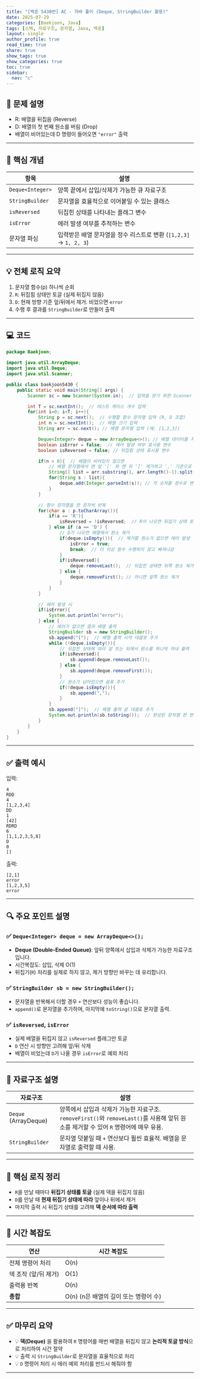 ```yaml
---
title: "[백준 5430번] AC - 자바 풀이 (Deque, StringBuilder 활용)"
date: 2025-07-29
categories: [Baekjoon, Java]
tags: [스택, 자료구조, 문자열, Java, 백준]
layout: single
author_profile: true
read_time: true
share: true
show_tags: true
show_categories: true
toc: true
sidebar:
  nav: "c"
---
```


## 📌 문제 설명

- R: 배열을 뒤집음 (Reverse)
- D: 배열의 첫 번째 원소를 버림 (Drop)
- 배열이 비어있는데 D 명령이 들어오면 `"error"` 출력

---

## 📎 핵심 개념

| 항목             | 설명                                                              |
| ---------------- | ----------------------------------------------------------------- |
| `Deque<Integer>` | 양쪽 끝에서 삽입/삭제가 가능한 큐 자료구조                        |
| `StringBuilder`  | 문자열을 효율적으로 이어붙일 수 있는 클래스                       |
| `isReversed`     | 뒤집힌 상태를 나타내는 플래그 변수                                |
| `isError`        | 에러 발생 여부를 추적하는 변수                                    |
| 문자열 파싱      | 입력받은 배열 문자열을 정수 리스트로 변환 (`[1,2,3]` → `1, 2, 3`) |

---

## 💡 전체 로직 요약

1. 문자열 함수(p) 하나씩 순회
2. `R`: 뒤집힘 상태만 토글 (실제 뒤집지 않음)
3. `D`: 현재 방향 기준 앞/뒤에서 제거. 비었으면 `error`
4. 수행 후 결과를 `StringBuilder`로 만들어 출력

---

## 💻 코드

```java
package Baekjoon;

import java.util.ArrayDeque;
import java.util.Deque;
import java.util.Scanner;

public class baekjoon5430 {
    public static void main(String[] args) {
        Scanner sc = new Scanner(System.in);  // 입력을 받기 위한 Scanner 생성

        int T = sc.nextInt();  // 테스트 케이스 개수 입력
        for(int i=0; i<T; i++){
            String p = sc.next();  // 수행할 함수 문자열 입력 (R, D 조합)
            int n = sc.nextInt();  // 배열 크기 입력
            String arr = sc.next(); // 배열 문자열 입력 (예: [1,2,3])

            Deque<Integer> deque = new ArrayDeque<>(); // 배열 데이터를 저장할 덱(양방향 큐) 생성
            boolean isError = false;  // 에러 발생 여부 표시용 변수
            boolean isReversed = false; // 뒤집힘 상태 표시용 변수

            if(n > 0){  // 배열이 비어있지 않으면
                // 배열 문자열에서 맨 앞 '[' 와 맨 뒤 ']' 제거하고 ',' 기준으로 분리
                String[] list = arr.substring(1, arr.length()-1).split(",");
                for(String s : list){
                    deque.add(Integer.parseInt(s)); // 각 숫자를 정수로 변환 후 덱에 추가
                }
            }

            // 함수 문자열을 한 문자씩 반복
            for(char a : p.toCharArray()){
                if(a == 'R'){
                    isReversed = !isReversed;  // R이 나오면 뒤집기 상태 토글 (true <-> false)
                } else if (a == 'D') {
                    // D가 나오면 배열에서 원소 제거
                    if(deque.isEmpty()){  // 제거할 원소가 없으면 에러 발생
                        isError = true;
                        break;  // 더 이상 함수 수행하지 않고 빠져나감
                    }
                    if(isReversed){
                        deque.removeLast();  // 뒤집힌 상태면 뒤쪽 원소 제거
                    } else {
                        deque.removeFirst(); // 아니면 앞쪽 원소 제거
                    }
                }
            }

            // 에러 발생 시
            if(isError){
                System.out.println("error");
            } else {
                // 에러가 없으면 결과 배열 출력
                StringBuilder sb = new StringBuilder();
                sb.append("[");  // 배열 출력 시작 대괄호 추가
                while (!deque.isEmpty()){
                    // 뒤집힌 상태에 따라 앞 또는 뒤에서 원소를 하나씩 꺼내 출력
                    if(isReversed){
                        sb.append(deque.removeLast());
                    } else {
                        sb.append(deque.removeFirst());
                    }
                    // 원소가 남아있으면 쉼표 추가
                    if(!deque.isEmpty()){
                        sb.append(",");
                    }
                }
                sb.append("]");  // 배열 출력 끝 대괄호 추가
                System.out.println(sb.toString());  // 완성된 문자열 한 번에 출력
            }
        }
    }
}

```

---

## ✅ 출력 예시

입력:

```
4
RDD
4
[1,2,3,4]
DD
1
[42]
RDRD
6
[1,1,2,3,5,8]
D
0
[]
```

출력:

```
[2,1]
error
[1,2,3,5]
error
```

---

## 🔍 주요 포인트 설명

### ✅ `Deque<Integer> deque = new ArrayDeque<>();`

- **Deque (Double-Ended Queue)**: 앞뒤 양쪽에서 삽입과 삭제가 가능한 자료구조입니다.
- 시간복잡도: 삽입, 삭제 O(1)
- 뒤집기(`R`) 처리를 실제로 하지 않고, 제거 방향만 바꾸는 데 유리합니다.

### ✅ `StringBuilder sb = new StringBuilder();`

- 문자열을 반복해서 더할 경우 `+` 연산보다 성능이 좋습니다.
- `append()`로 문자열을 추가하며, 마지막에 `toString()`으로 문자열 출력.

### ✅ `isReversed`, `isError`

- 실제 배열을 뒤집지 않고 `isReversed` 플래그만 토글
- `D` 연산 시 방향만 고려해 앞/뒤 삭제
- 배열이 비었는데 `D`가 나올 경우 `isError`로 예외 처리

---

## 📌 자료구조 설명

| 자료구조             | 설명                                                                                                                                 |
| -------------------- | ------------------------------------------------------------------------------------------------------------------------------------ |
| `Deque` (ArrayDeque) | 양쪽에서 삽입과 삭제가 가능한 자료구조. `removeFirst()`와 `removeLast()`를 사용해 앞뒤 원소를 제거할 수 있어 `R` 명령어에 매우 유용. |
| `StringBuilder`      | 문자열 덧붙일 때 `+` 연산보다 훨씬 효율적. 배열을 문자열로 출력할 때 사용.                                                           |

---

## 🔑 핵심 로직 정리

- `R`을 만날 때마다 **뒤집기 상태를 토글** (실제 덱을 뒤집지 않음)
- `D`를 만날 때 **현재 뒤집기 상태에 따라** 앞이나 뒤에서 제거
- 마지막 출력 시 뒤집기 상태를 고려해 **덱 순서에 따라 출력**

---

## 🧮 시간 복잡도

| 연산                 | 시간 복잡도                           |
| -------------------- | ------------------------------------- |
| 전체 명령어 처리     | O(n)                                  |
| 덱 조작 (앞/뒤 제거) | O(1)                                  |
| 출력용 반복          | O(n)                                  |
| **총합**             | O(n) (n은 배열의 길이 또는 명령어 수) |

---

## ✅ 마무리 요약

- 💡 **덱(Deque)** 을 활용하여 `R` 명령어를 매번 배열을 뒤집지 않고 **논리적 토글 방식**으로 처리하여 시간 절약
- 💡 출력 시 `StringBuilder`로 문자열을 효율적으로 처리
- 💡 `D` 명령어 처리 시 에러 예외 처리를 반드시 해줘야 함

---
